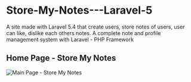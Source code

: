 # Store-My-Notes---Laravel-5
A site made with Laravel 5.4 that create users, store notes of users, user can like, dislike each others notes. A complete note and profile management system with Laravel - PHP Framework

## Home Page - Store My Notes
![Main Page - Store My Notes][main-image]



[main-image]: https://image.ibb.co/hYN1hb/Main_Page.jpg "Store My Notes - Main Page Screenshot"
